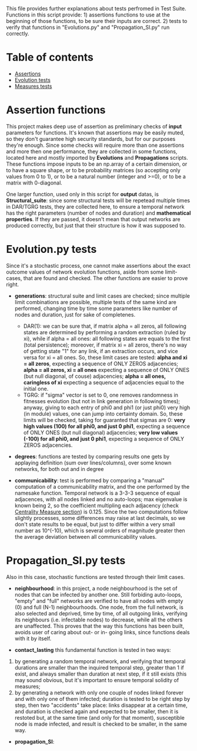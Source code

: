 This file provides further explanations about tests perfromed in Test Suite.
        Functions in this script provide:
        1) assertions functions to use at the beginning of those functions, to be sure their inputs are correct.
        2) tests to verify that functions in "Evolutions.py" and "Propagation_SI.py" run correctly.

# Table of contents
* [Assertions](#assertion-functions)
* [Evolution tests](#evolution-functions-tests)
* [Measures tests](#measures-functions-tests)

# Assertion functions
This project makes deep use of assertion as preliminary checks of **input** parameters for functions. It's known that assertions may be easily muted, so they don't guarantee high security standards, but for our purposes they're enough. 
Since some checks will require more than one assertions and more then one performance, they are collected in some functions, located here and mostly imported by **Evolutions** and **Propagations** scripts. These functions impose inputs to be an np.array of a certain dimension, or to have a square shape, or to be probability matrices (so accepting only values from 0 to 1), or to be a natural number (integer and >=0), or to be a matrix with 0-diagonal.

One larger function, used only in this script for **output** datas, is **Structural_suite**: since some structural tests will be repetead multiple times in DAR/TGRG tests, they are collected here, to ensure a temporal network has the right parameters (number of nodes and duration) and **mathematical properties**. If they are passed, it doesn't mean that output networks are produced correctly, but just that their structure is how it was supposed to.

# Evolution.py tests
Since it's a stochastic process, one cannot make assertions about the exact outcome values of network evolution functions, aside from some limit-cases, that are found and checked. The other functions are easier to prove right.

* **generations**: structural suite and limit cases are checked; since multiple limit combinations are possible, multiple tests of the same kind are performed, changing time by time some parameters like number of nodes and duration, just for sake of completenes.
  * DAR(1): we can be sure that, if matrix alpha = all zeros, all following states are determined by performing a random extraction (ruled by xi), while if alpha = all ones: all following states are equals to the first (total persistence); moreover, if matrix xi = all zeros, there's no way of getting state "1" for any link, if an extraction occurs, and vice versa for xi = all ones. So, these limit cases are tested: **alpha and xi = all zeros**, expecting a sequence of ONLY ZEROS adjacencies; **alpha = all zeros, xi = all ones** expecting a sequence of ONLY ONES (but null diagonal, of couse) adjacencies; **alpha = all ones, caringless of xi** expecting a sequence of adjacencies equal to the initial one.
  * TGRG: if "sigma" vector is set to 0, one removes randomness in fitnesses evolution (but not in link generation in following times); anyway, giving to each entry of phi0 and phi1 (or just phi0) very high (in module) values, one can jump into certainty domain. So, these limits will be checked, taking for guaranted that sigmas are 0: **very high values (100) for all phi0, and just 0 phi1**, expecting a sequence of ONLY ONES (but null diagonal) adjacencies; **very low values (-100) for all phi0, and just 0 phi1**, expecting a sequence of ONLY ZEROS adjacencies.

* **degrees**: functions are tested by comparing results one gets by applaying definition (sum over lines/columns), over some known networks, for both out and in degree

* **communicability**: test is performed by comparing a "manual" computation of a communicability matrix, and the one performed by the namesake function. Temporal network is a 3-3-3 sequence of equal adjacences, with all nodes linked and no auto-loops; max eigenvalue is known being 2, so the coefficient multipling each adjacency (check [Centrality Measure section](https://github.com/SilvioAiello/Epidemiology-on-Temporal-Networks/blob/master/docs/explanation.md#centrality-measures)) is 0.125.
Since the two computations follow slightly processes, some differences may raise at last decimals, so we don't state results to be equal, but just to differ within a very small number as 10^(-10), which is several orders of magnitude greater then the average deviation between all communicability values.

# Propagation_SI.py tests
Also in this case, stochastic functions are tested through their limit cases.

* **neighbourhood**: in this project, a node neighbourhood is the set of nodes that can be infected by another one. Still forbiding auto-loops, "empty" and "full" networks are verified to have all nodes with empty (0) and full (N-1) neighbourhoods. One node, from the full network, is also selected and deprived, time by time, of all outgoing links, verifying its neighbours (i.e. infectable nodes) to decrease, while all the others are unaffected. This proves that the way this functions has been built, avoids user of caring about out- or in- going links, since functions deals with it by itself.

* **contact_lasting** this fundamental function is tested in two ways:
1) by generating a random temporal network, and verifying that temporal durations are smaller than the inquired temporal step, greater than 1 if exist, and always smaller than duration at next step, if it still exists (this may sound obvious, but it's important to ensure temporal solidity of measures;
2) by generating a network with only one couple of nodes linked forever and with only one of them infected; duration is tested to be right step by step, then two "accidents" take place: links disappear at a certain time, and duration is checked again and expected to be smaller, then it is restoted but, at the same time (and only for that moment), susceptible node is made infected, and result is checked to be smaller, in the same way.

* **propagation_SI**:
